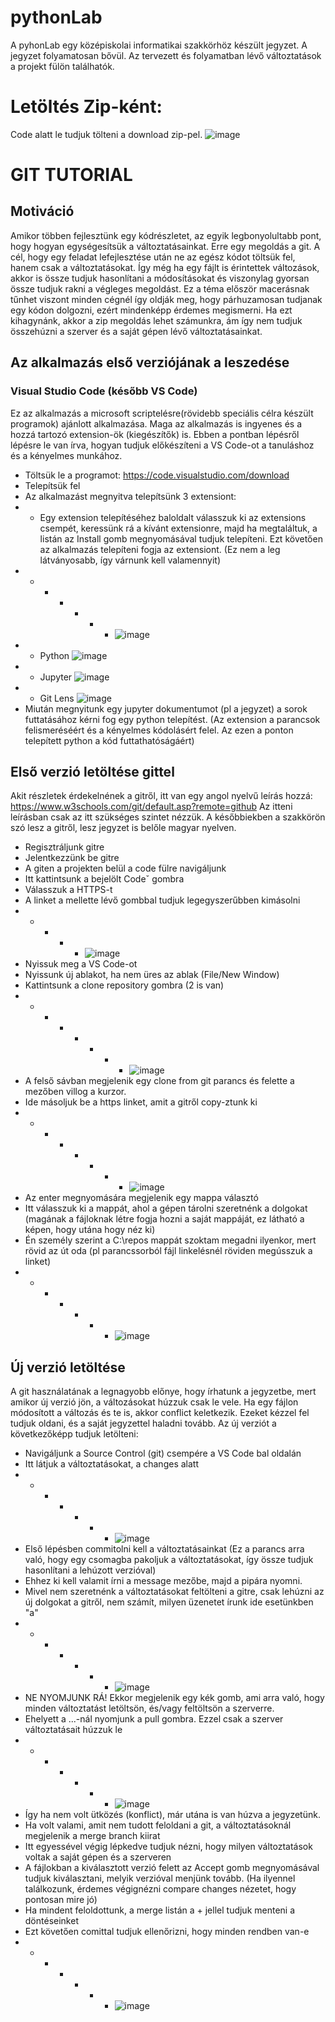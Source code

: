 # pythonLab

A pyhonLab egy középiskolai informatikai szakkörhöz készült jegyzet.
A jegyzet folyamatosan bővül. Az tervezett és folyamatban lévő változtatások a projekt fülön találhatók.

# Letöltés Zip-ként:
Code alatt le tudjuk tölteni a download zip-pel.
![image](https://user-images.githubusercontent.com/13373740/165831894-aa912a89-c738-46cd-89c1-b6d040e631a8.png)

# GIT TUTORIAL
## Motiváció
Amikor többen fejlesztünk egy kódrészletet, az egyik legbonyolultabb pont, hogy hogyan egységesítsük a változtatásainkat. Erre egy megoldás a git. A cél, hogy egy feladat lefejlesztése után ne az egész kódot töltsük fel, hanem csak a változtatásokat. Így még ha egy fájlt is érintettek változások, akkor is össze tudjuk hasonlítani a módosításokat és viszonylag gyorsan össze tudjuk rakni a végleges megoldást.
Ez a téma először macerásnak tűnhet viszont minden cégnél így oldják meg, hogy párhuzamosan tudjanak egy kódon dolgozni, ezért mindenképp érdemes megismerni. Ha ezt kihagynánk, akkor a zip megoldás lehet számunkra, ám így nem tudjuk összehúzni a szerver és a saját gépen lévő változtatásainkat.

## Az alkalmazás első verziójának a leszedése
### Visual Studio Code (később VS Code)
Ez az alkalmazás a microsoft scriptelésre(rövidebb speciális célra készült programok) ajánlott alkalmazása. Maga az alkalmazás is ingyenes és a hozzá tartozó extension-ök (kiegészítők) is.
Ebben a pontban lépésről lépésre le van írva, hogyan tudjuk előkészíteni a VS Code-ot a tanuláshoz és a kényelmes munkához.
- Töltsük le a programot: https://code.visualstudio.com/download
- Telepítsük fel
- Az alkalmazást megnyitva telepítsünk 3 extensiont:
- - Egy extension telepítéséhez baloldalt válasszuk ki az extensions csempét, keressünk rá a kívánt extensionre, majd ha megtaláltuk, a listán az Install gomb megnyomásával tudjuk telepíteni. Ezt követően az alkalmazás telepíteni fogja az extensiont. (Ez nem a leg látványosabb, így várnunk kell valamennyit)
- - - - - - - ![image](https://user-images.githubusercontent.com/13373740/166009165-973970df-138e-4344-9bea-96903102d9c3.png)
- - Python ![image](https://user-images.githubusercontent.com/13373740/166008407-df44f01a-75a1-4633-b337-c534ad86bc04.png)
- - Jupyter ![image](https://user-images.githubusercontent.com/13373740/166008840-80c634de-3b9e-4c1e-a89c-7c85385f46c3.png)
- - Git Lens ![image](https://user-images.githubusercontent.com/13373740/166008995-3ed6456c-d0c5-4c57-9ed4-f73471b8aca2.png)
- Miután megnyitunk egy jupyter dokumentumot (pl a jegyzet) a sorok futtatásához kérni fog egy python telepítést. (Az extension a parancsok felismeréséért és a kényelmes kódolásért felel. Az ezen a ponton telepített python a kód futtathatóságáért)

## Első verzió letöltése gittel
Akit részletek érdekelnének a gitről, itt van egy angol nyelvű leírás hozzá: https://www.w3schools.com/git/default.asp?remote=github
Az itteni leírásban csak az itt szükséges szintet nézzük. A későbbiekben a szakkörön szó lesz a gitről, lesz jegyzet is belőle magyar nyelven.
- Regisztráljunk gitre
- Jelentkezzünk be gitre
- A giten a projekten belül a code fülre navigáljunk
- Itt kattintsunk a bejelölt Codeˇ gombra
- Válasszuk a HTTPS-t
- A linket a mellette lévő gombbal tudjuk legegyszerűbben kimásolni
- - - - - ![image](https://user-images.githubusercontent.com/13373740/165829067-d2bee694-6cb5-4959-bbc3-d99e4cae0883.png)
- Nyissuk meg a VS Code-ot
- Nyissunk új ablakot, ha nem üres az ablak (File/New Window)
- Kattintsunk a clone repository gombra (2 is van)
- - - - - - - - ![image](https://user-images.githubusercontent.com/13373740/166056067-8cf3197f-47f0-4584-a9d2-360729305906.png)
- A felső sávban megjelenik egy clone from git parancs és felette a mezőben villog a kurzor.
- Ide másoljuk be a https linket, amit a gitről copy-ztunk ki
- - - - - - - - ![image](https://user-images.githubusercontent.com/13373740/166058758-a46a7dc1-d127-4248-bb09-592c087654f7.png)
- Az enter megnyomására megjelenik egy mappa választó
- Itt válasszuk ki a mappát, ahol a gépen tárolni szeretnénk a dolgokat (magának a fájloknak létre fogja hozni a saját mappáját, ez látható a képen, hogy utána hogy néz ki)
- Én személy szerint a C:\repos mappát szoktam megadni ilyenkor, mert rövid az út oda (pl parancssorból fájl linkelésnél röviden megússzuk a linket)
- - - - - - - ![image](https://user-images.githubusercontent.com/13373740/166064169-2453bfb0-5654-4965-ab3b-a1444bd08aa9.png)

## Új verzió letöltése
A git használatának a legnagyobb előnye, hogy írhatunk a jegyzetbe, mert amikor új verzió jön, a változásokat húzzuk csak le vele. Ha egy fájlon módosított a változás és te is, akkor conflict keletkezik. Ezeket kézzel fel tudjuk oldani, és a saját jegyzettel haladni tovább.
Az új verziót a következőképp tudjuk letölteni:
- Navigáljunk a Source Control (git) csempére a VS Code bal oldalán
- Itt látjuk a változtatásokat, a changes alatt
- - - - - - - ![image](https://user-images.githubusercontent.com/13373740/166070834-ff065294-c85e-484f-86cf-a9eec6880e12.png)
- Első lépésben commitolni kell a változtatásainkat (Ez a parancs arra való, hogy egy csomagba pakoljuk a változtatásokat, így össze tudjuk hasonlítani a lehúzott verzióval)
- Ehhez ki kell valamit írni a message mezőbe, majd a pipára nyomni.
- Mivel nem szeretnénk a változtatásokat feltölteni a gitre, csak lehúzni az új dolgokat a gitről, nem számít, milyen üzenetet írunk ide esetünkben "a"
- - - - - - - ![image](https://user-images.githubusercontent.com/13373740/166073643-0d0a512b-c175-4635-b334-1d3d6e8b0ffb.png)
- NE NYOMJUNK RÁ! Ekkor megjelenik egy kék gomb, ami arra való, hogy minden változtatást letöltsön, és/vagy feltöltsön a szerverre.
- Ehelyett a ...-nál nyomjunk a pull gombra. Ezzel csak a szerver változtatásait húzzuk le
- - - - - - - ![image](https://user-images.githubusercontent.com/13373740/166074279-b3553cfd-c667-4dbd-9fdd-2a81b1ad5565.png)
- Így ha nem volt ütközés (konflict), már utána is van húzva a jegyzetünk.
- Ha volt valami, amit nem tudott feloldani a git, a változtatásoknál megjelenik a merge branch kiirat
- Itt egyessével végig lépkedve tudjuk nézni, hogy milyen változtatások voltak a saját gépen és a szerveren
- A fájlokban a kiválasztott verzió felett az Accept gomb megnyomásával tudjuk kiválasztani, melyik verzióval menjünk tovább. (Ha ilyennel találkozunk, érdemes végignézni compare changes nézetet, hogy pontosan mire jó)
- Ha mindent feloldottunk, a merge listán a + jellel tudjuk menteni a döntéseinket
- Ezt követően comittal tudjuk ellenőrizni, hogy minden rendben van-e
- - - - - - - ![image](https://user-images.githubusercontent.com/13373740/166075610-b78da85f-d964-4bac-bad8-6d9eb9b85bd0.png)
